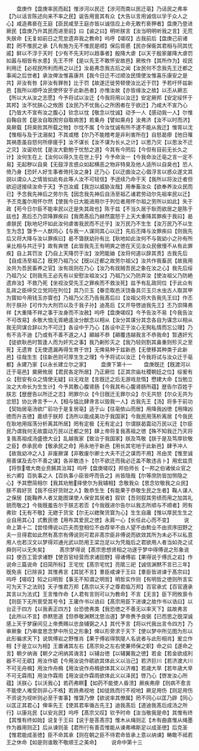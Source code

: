 <!-- { "loadSidebar": true } -->
　　盘庚作【盘庚率民而起】惟涉河以民迁【涉河而南以民迁亳】乃话民之弗率【乃以话言陈述向来不率之民】诞告用亶其有众【大告以言用诚信以孚于众人之心】咸造弗亵在王庭【臣民咸至王庭亦皆以诚信应上命无敢冇亵狎者】盘庚乃登进厥民【盘庚乃升其民而进至前】曰【谕之曰】明听朕言【汝当明明听我之言】无荒失朕命【无复如前日之荒怠遗弃我之教命】呜呼【嗟叹】古我前后【盘庚己前诸君】罔不惟民之承【凡有施为无不惟民是顺】保后胥慼【民亦保衞其君相与同其忧戚】鲜以不浮于天时【少有不先天时以趋事者】殷降大虐【以天于殷家屡降大虐罚如嚣与相皆有水患】先王不怀【是以先王不敢怀安故邑】厥攸作【其所作为】视民利用迁【必视民所利而用之以迁】汝曷弗念我古后之闻【汝民何不念我先王迁都之事闻之后世者】承汝俾汝惟喜康共【我今日迁不过顺汝民情使汝惟喜乐康安之是共】非汝有咎【非汝有罪咎】比于罚【故遂迁徙劳顿使汝比近于罚】予若吁怀兹新邑【我所以顺呼汝民使怀安于此新邑者】亦惟汝故【亦皆缘汝之故】以丕从厥志【所以大从汝之志愿】今予将试以汝迁【今我将用以汝迁】安定厥邦【安定绥怀于其邦】汝不忧朕心之攸困【汝民乃不忧我心之所困者在于欲迁】乃咸大不宣乃心【乃皆大不宣布汝之腹心】钦念以忱【敬念以忱诚】动予一人【感动我一人】尔惟自鞠自苦【是汝自取困穷自取病苦】若乗舟【譬如乘舟】汝弗济【汝不以时而济】臭厥载【将臭败其所载之物】尔忱不属【今汝忱诚有所不逮不能从我迁】惟胥以沈【惟相与及于沈溺矣】不其或稽【尔乃不能稽考是非利害所在】自怒曷瘳【他日罹其祸患虽自怒何所瘳瘥乎】汝不谋长【汝不谋为长乆之计】以思乃灾【以思汝不迁之灾】汝诞劝忧【是汝大勤勉于忧愁之道】今其有今罔后【今但有目前无长久之计】汝何生在上【汝何以得久生在世上乎】今予命汝一【今我命汝迁亳之言一定不易】无起秽以自臭【无鼓浮言惑众如起横恶之物非特臭及他人适所以自臭也】恐人倚乃身【恐奸人好生事者倚托汝之身】迂乃心【以迂曲汝之心倡浮言以惑众遂文其説以谓众人之情皆如此有此等人汝不可轻信】予迓续乃命于天【我所以将汝迁者但欲迎迓接续汝命于天】予岂汝威【我岂以威胁汝哉】用奉畜汝众【欲奉养汝众民而已】予念我先神后之劳尔先【因念我先神后自汤至祖乙诸君劳动尔先祖率民以迁】予丕克羞尔用怀尔然【使我今日大能进用尔于列位者用怀尔祖之劳所以如此】失于政【苟今日尔臣不能率民以迁是失其政也】陈于兹【不当久居于耿而欲居之是陈于兹也】髙后丕乃崇降罪疾曰【我啇髙后乃赫然震怒于上天大重降其罪疾于我曰】曷虐朕民【耿地圮坏如此汝何虐害我民而不迁乎】汝万民乃不生生【汝万民乃不以生生为念】曁予一人猷同心【与我一人谋同其心以迁】先后丕降与汝罪疾曰【则我先后又将大降与汝以罪疾曰】曷不曁朕幼孙有比【耿地如此汝何不与我幼小之孙有所亲比相与共迁乎】故有爽徳【此皆我先王有明爽之徳在天见汝众民傲慢不从有此罪疾】自上其罚汝【乃自上天降罚于汝】汝罔能廸【汝将何道以辞其责】古我先后【自成汤至祖乙】旣劳乃祖乃父【旣以迁都之故劳尔祖父】汝共作我畜民【故我用汝共为吾民畜养之官】汝有戕则在乃心【汝乃有戕贼吾民之象在汝之心】我先后绥乃祖乃父【则我先王必先有以安慰汝祖汝父】乃祖乃父乃防弃汝【使汝祖父乃防絶遗弃汝】不救乃死【坐视汝受先王之罪疾而不救汝死】兹予有乱政同位【于此众有乱政之臣缔交立党同在列位】具乃贝玉【眷恋取邑沃饶备具贝玉贝水虫古人取其甲为寳如今用钱玉亦寳也】乃祖乃父丕乃告我髙后曰【汝祖父将大告我先王曰】作丕刑于朕孙【可作为大刑罚以及于我子孙】迪髙后【又开导啓迪我先王】丕乃崇降弗祥【大重降不祥之事于汝身而不汝赦】呜呼【盘庚嗟叹】今予告汝不易【今我告汝不可改易】永敬大恤无胥絶逺汝分猷念以相从【汝分其谋分其念各自为谋念以相从我无同谋合辞以为不可迁】各设中于乃心【各设中正于汝心无狥私情而忘公理】乃有不吉不迪【乃或有不善不道之人】顚越不恭【顚覆违越我言不恭我命】暂遇奸宄【徒欲耿邑时暂逢人而为奸宄之事】我乃劓殄灭之【我乃轻则割其鼻重则殄灭之至死】无遗育【无使遗漏再得生育于世】无俾易种于兹新邑【无使移其种类于此新邑】往哉生生【往新邑则可厚生生之理】今予将试以汝迁【今我将试与汝众迁于亳都】永建乃家【以永长建立尔之家】
　　盘庚下第十一
　　盘庚旣迁【旣渡河以迁于亳邑】奠厥攸居【君民各定所居】乃正厥位【正其宗庙社稷朝廷之位】绥爰有众【慰安有众之情使无疑】曰无戏怠【言旣迁之后无游戏怠惰】懋建大命【当勉立汝之大命长为生生计】今予其敷心腹肾肠【今我其布心腹肾肠所蕴】歴告尔百姓于朕志【歴歴告以所迁之志】罔罪尔众【今日旣迁无罪尔众】尔无共怒【尔众无共为忿怒】协比谗言予一人【相与恊比肆谗言以毁我一人】古我先王【汤】将多于前功【契始居亳汤欲广前功于是复居亳】适于山【往亳依山而居】用降我凶徳【用降凶徳而升吉徳】嘉绩于朕邦【汤所以能成美功于我国家】今我民用荡析离居【今我民在耿地用摇荡分析离其所居】罔有定极【无有定止】尔谓朕曷震动万民以迁【尔臣民乃谓我何无故震动万民以迁都之劳】肆上帝将复我髙祖之徳【殊不知我迁乃天将复我髙祖成汤盛徳大业】乱越我家【致治于我国家】朕及笃敬【朕于是及笃厚钦敬之臣】恭承民命【敬承民之命】用永地于新邑【用长其宅地于此新邑】肆予冲人【故我幼冲之人】非废厥谋【非敢废尔卿士大夫不迁之谋而不用】吊由灵【惟至诚用善谋及去尔不善之谋】各非敢违卜【尔不欲迁而我必迁盖不敢违吉卜】用宏兹贲【将恢増大商业贲餙其治耳】呜呼【盘庚嗟叹】邦伯师长【一邦之伯诸侯众官之长六卿】百执事之人【百执事小臣皆呼而告之】尚皆隐哉【尔等庶防皆加恻隐之心】予其懋简相尔【我其劝勉择使尔为我辅相】念敬我众【思念钦敬我之众民】朕不肩好货【我不任好货财之人】敢恭生生【有能果于恭敬生民之生者】鞠人谋人之保居【能鞠养人者又能图谋使人保安其居者】叙钦【吾则叙其劳绩而用之加其礼貌而敬之】今我旣羞告尔于朕志若否【今我旣进尔告尔以我志所顺与不顺者】罔有弗钦【无有不敬】无緫于货宝【尔无以緫聚货寳为心】生生自庸【惟以厚民生生之业自用其心】式敷民徳【用布其爱民之徳】永肩一心【长任此心而不变】
　　说命上第十二【尝怪傅说以匹夫而登相位不由荐举不由人望不由勲业不由资序田野之夫一旦得君如此然有髙宗有傅说则可君非髙宗臣非傅说而欲效其所为未必不以私意用人也若汉文以梦得邓通光武以防用王梁岂足以为凭哉后之君欲用人者当如尧之试舜则可以无失矣】
　　髙宗梦得说【髙宗思想贤相之功遂于梦中得傅说之形象说曰】使百工营求诸野【使百官经营而求诸田野】得诸傅岩【果得说于傅氏之岩】作说命三篇说命【旧简所标】王宅忧【髙宗宅忧】亮隂三祀【诚信渊黙不言已三年】旣免丧【已除丧】其惟弗言【其犹不言】羣臣咸谏于王曰【羣臣皆进谏于髙宗曰】呜呼【嗟叹】知之曰明哲【事无不知谓之明哲】明哲实作则【有明哲之徳则所言实可为天下之法则】天子惟君万邦【髙宗以天子之尊君临万邦】百官承式【百官遵承其言以为法式】王言惟作命【人君有言则可以为教命】不言【无言】臣下罔攸禀令【则臣下无所禀受其号令】王庸作书以诰曰【髙宗用臣下进谏之故作书以诰曰】以台正于四方【以我表正四方】台恐徳弗类【我恐徳之不善无以率天下】兹故弗言【此所以不言】恭黙思道【但恭敬渊黙沈思治道】梦帝赉予良弼【已而思之旣深诚感上天于梦寐间见上帝赉赐以忠良辅弼之人】其代予言【将以代我出言令四方】乃审厥象【乃审度思念梦中所见之形象】俾以形旁求于天下【使以梦中所见图为形以此形徧求天下】说筑傅岩之野惟肖【果于傅岩得筑隄人名说者与此形相肖】爰立作相【于是立以为相】王置诸其左右【髙宗处之左右使兼师保之职】命之曰【遂命之言】朝夕纳诲【朝夕之闲纳其诲言】以辅台徳【以辅翼我之徳】若金【若金欲成利器不可无砺】用汝作砺【今用汝说作砺欲其体此义以治己】若济巨川【若济渡大川不可无舟楫】用汝作舟楫【用汝说作舟楫欲体其义以济难】若歳大旱【若年歳大旱不可无霖雨】用汝作霖雨【用汝说作霖雨欲体此义以泽民】啓乃心【啓发汝心所蕴】沃朕心【以沃我心】若药弗瞑【如药不能使人昏溃】厥疾弗瘳【则病不愈言不能使人难受则非心不格】若跣弗视地【如徒跣而行不视地】厥足用伤【则足用伤不资说为视听则必至于害事】惟曁乃僚【欲说率其僚属】罔不同心以匡乃辟【同心以匡正其君心】俾率先王【使其君率循古先王】迪我髙后【道迪我髙后成汤之所行】以康兆民【以安兆民】呜呼【髙宗又叹】钦予时命【汝当敬我是命】其惟有终【其惟有终如始】说复于王曰【说于是荅髙宗】惟木从绳则正【木有曲直惟从绳墨作为器用则正】后从谏则圣【君所行有善否惟能从谏弗咈斯足以成圣徳】后克圣【惟君能成圣徳】臣不命其承【则在朝之臣不待君命皆承上意以纳谏】畴敢不祗若王之休命【如是则谁敢不敬顺王之美命】
　　说命中第十三
